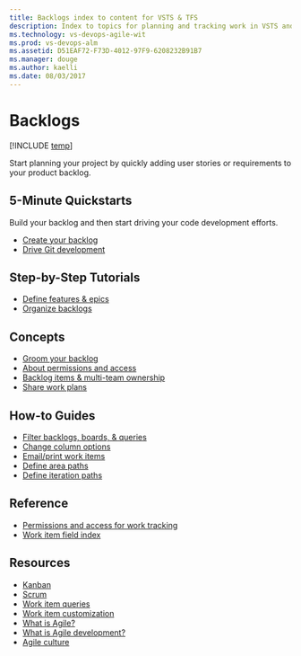 ```yaml
---
title: Backlogs index to content for VSTS & TFS
description: Index to topics for planning and tracking work in VSTS and and Team Foundation Server (TFS)  
ms.technology: vs-devops-agile-wit
ms.prod: vs-devops-alm
ms.assetid: D51EAF72-F73D-4012-97F9-6208232B91B7
ms.manager: douge
ms.author: kaelli
ms.date: 08/03/2017
---
```


# Backlogs

[!INCLUDE [temp](../_shared/version-vsts-tfs-all-versions.md)]

Start planning your project by quickly adding user stories or requirements to your product backlog.  

<!---
## Overview  

[Backlogs, boards, and plans](/vsts/work/backlogs-boards-plans?toc=/vsts/work/backlogs/toc.json&bc=/vsts/work/backlogs/breadcrumb/toc.json)  
[About teams and Agile tools](/vsts/work/about-teams-and-settings?toc=/vsts/work/backlogs/toc.json&bc=/vsts/work/backlogs/breadcrumb/toc.json)
-->


## 5-Minute Quickstarts  

Build your backlog and then start driving your code development efforts.   

- [Create your backlog](create-your-backlog.md)  
- [Drive Git development](connect-work-items-to-git-dev-ops.md)   

## Step-by-Step Tutorials

- [Define features & epics](define-features-epics.md)
- [Organize backlogs](organize-backlog.md)

## Concepts 
  
- [Groom your backlog](/vsts/work/backlogs/best-practices-product-backlog?toc=/vsts/work/backlogs/toc.json&bc=/vsts/work/backlogs/breadcrumb/toc.json)           
- [About permissions and access](/vsts/work/permissions-access-work-tracking?toc=/vsts/work/backlogs/toc.json&bc=/vsts/work/backlogs/breadcrumb/toc.json)
- [Backlog items & multi-team ownership](work-multi-team-ownership-backlogs.md) 
- [Share work plans](/vsts/work/track/share-plans?toc=/vsts/work/backlogs/toc.json&bc=/vsts/work/backlogs/breadcrumb/toc.json)

## How-to Guides


* [Filter backlogs, boards, & queries](/vsts/work/how-to/filter-backlog-or-board?toc=/vsts/work/backlogs/toc.json&bc=/vsts/work/backlogs/breadcrumb/toc.json)
* [Change column options](/vsts/work/how-to/set-column-options?toc=/vsts/work/backlogs/toc.json&bc=/vsts/work/backlogs/breadcrumb/toc.json)
* [Email/print work items](/vsts/work/how-to/email-work-items?toc=/vsts/work/backlogs/toc.json&bc=/vsts/work/backlogs/breadcrumb/toc.json)
* [Define area paths](/vsts/work/customize/set-area-paths?toc=/vsts/work/backlogs/toc.json&bc=/vsts/work/backlogs/breadcrumb/toc.json)
* [Define iteration paths](/vsts/work/customize/set-iteration-paths-sprints?toc=/vsts/work/backlogs/toc.json&bc=/vsts/work/backlogs/breadcrumb/toc.json)


## Reference   
- [Permissions and access for work tracking](/vsts/work/permissions-access-work-tracking?toc=/vsts/work/backlogs/toc.json&bc=/vsts/work/backlogs/breadcrumb/toc.json)
- [Work item field index](/vsts/work/guidance/work-item-field?toc=/vsts/work/backlogs/toc.json&bc=/vsts/work/backlogs/breadcrumb/toc.json)


## Resources 

- [Kanban](../kanban/index.md)
- [Scrum](../scrum/index.md)
- [Work item queries](../track/index.md)
- [Work item customization](../customize/index.md)
- [What is Agile?](https://www.visualstudio.com/learn/what-is-agile/)   
- [What is Agile development?](https://www.visualstudio.com/learn/what-is-agile-development/)  
- [Agile culture](https://www.visualstudio.com/learn/agile-culture/)  





